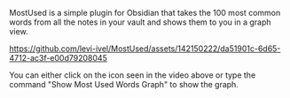 MostUsed is a simple plugin for Obsidian that takes the 100 most common words from all the notes in your vault and shows them to you in a graph view.


https://github.com/levi-ivel/MostUsed/assets/142150222/da51901c-6d65-4712-ac3f-e00d79208045


You can either click on the icon seen in the video above or type the command "Show Most Used Words Graph" to show the graph. 
